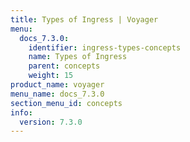 ```yaml
---
title: Types of Ingress | Voyager
menu:
  docs_7.3.0:
    identifier: ingress-types-concepts
    name: Types of Ingress
    parent: concepts
    weight: 15
product_name: voyager
menu_name: docs_7.3.0
section_menu_id: concepts
info:
  version: 7.3.0
---
```


